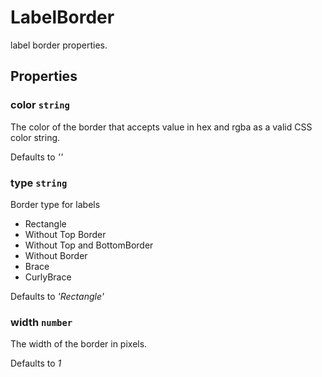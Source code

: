 # LabelBorder

label border properties.

## Properties

### color `string`

The color of the border that accepts value in hex and rgba as a valid CSS color string.

Defaults to *''*

### type `string`

Border type for labels
* Rectangle
* Without Top Border
* Without Top and BottomBorder
* Without Border
* Brace
* CurlyBrace

Defaults to *'Rectangle'*

### width `number`

The width of the border in pixels.

Defaults to *1*
